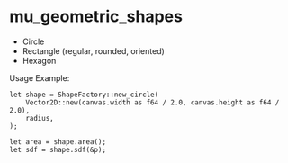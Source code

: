 # mu_geometric_shapes
- Circle
- Rectangle (regular, rounded, oriented)
- Hexagon

Usage Example:
```
let shape = ShapeFactory::new_circle(
    Vector2D::new(canvas.width as f64 / 2.0, canvas.height as f64 / 2.0),
    radius,
);

let area = shape.area();
let sdf = shape.sdf(&p);
```
